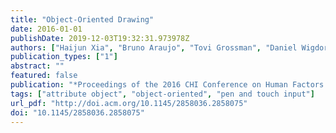 ```yaml
---
title: "Object-Oriented Drawing"
date: 2016-01-01
publishDate: 2019-12-03T19:32:31.973978Z
authors: ["Haijun Xia", "Bruno Araujo", "Tovi Grossman", "Daniel Wigdor"]
publication_types: ["1"]
abstract: ""
featured: false
publication: "*Proceedings of the 2016 CHI Conference on Human Factors in Computing Systems*"
tags: ["attribute object", "object-oriented", "pen and touch input"]
url_pdf: "http://doi.acm.org/10.1145/2858036.2858075"
doi: "10.1145/2858036.2858075"
---
```


